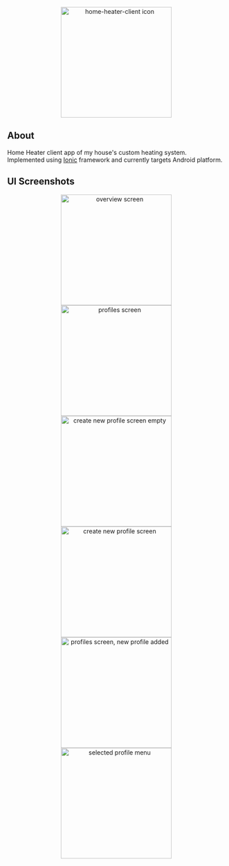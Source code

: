 <p align="center">
  <img alt="home-heater-client icon" src="https://user-images.githubusercontent.com/15313363/63725507-3ea79b80-c863-11e9-9166-f22828b1692f.png" width="256">
</p>

## About
Home Heater client app of my house's custom heating system. Implemented using [Ionic](https://ionicframework.com) framework and currently targets Android platform.


## UI Screenshots

<p align="center">
	<img alt="overview screen" src="https://user-images.githubusercontent.com/15313363/63725425-f6887900-c862-11e9-945b-d6fb7f2ffaa1.png" width="256" />
	<img alt="profiles screen" src="https://user-images.githubusercontent.com/15313363/63727050-d14a3980-c867-11e9-8736-6d4da308714b.png" width="256" />
  <img alt="create new profile screen empty" src="https://user-images.githubusercontent.com/15313363/63725428-f7210f80-c862-11e9-87d9-daaa221c3066.png" width="256" />
	<img alt="create new profile screen" src="https://user-images.githubusercontent.com/15313363/63725429-f7210f80-c862-11e9-9f73-a8bee19b420b.png" width="256" />
	<img alt="profiles screen, new profile added" src="https://user-images.githubusercontent.com/15313363/63727058-d8714780-c867-11e9-8fb1-0c82d4239bfc.png" width="256" />
	<img alt="selected profile menu" src="https://user-images.githubusercontent.com/15313363/63727341-ac09fb00-c868-11e9-82b7-915b74bea9f5.png" width="256" />
	
</p>
